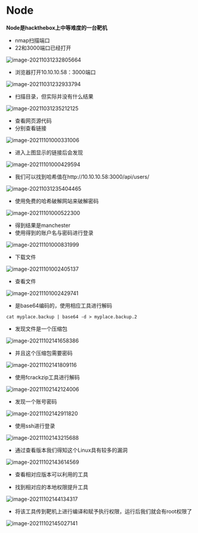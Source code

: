 # Node

**Node是hackthebox上中等难度的一台靶机**

- nmap扫描端口
- 22和3000端口已经打开

![image-20211031232805664](http://cdn.mxrblog.cn/image-20211031232805664.png)

- 浏览器打开10.10.10.58：3000端口

![image-20211031232933794](http://cdn.mxrblog.cn/image-20211031232933794.png)

- 扫描目录，但实际并没有什么结果

![image-20211031235212125](http://cdn.mxrblog.cn/image-20211031235212125.png)

- 查看网页源代码
- 分别查看链接

![image-20211101000331006](http://cdn.mxrblog.cn/image-20211101000331006.png)

- 进入上图显示的链接后会发现

![image-20211101000429594](http://cdn.mxrblog.cn/image-20211101000429594.png)

- 我们可以找到哈希值在http://10.10.10.58:3000/api/users/

![image-20211031235404465](http://cdn.mxrblog.cn/image-20211031235404465.png)

- 使用免费的哈希破解网站来破解密码

![image-20211101000522300](http://cdn.mxrblog.cn/image-20211101000522300.png)

- 得到结果是manchester
- 使用得到的账户名与密码进行登录

![image-20211101000831999](http://cdn.mxrblog.cn/image-20211101000831999.png)

- 下载文件

![image-20211101002405137](http://cdn.mxrblog.cn/image-20211101002405137.png)

- 查看文件

![image-20211101002429741](http://cdn.mxrblog.cn/image-20211101002429741.png)

- 是base64编码的，使用相应工具进行解码

`cat myplace.backup | base64 -d > myplace.backup.2`

- 发现文件是一个压缩包

![image-20211102141658386](http://cdn.mxrblog.cn/image-20211102141658386.png)

- 并且这个压缩包需要密码

![image-20211102141809116](http://cdn.mxrblog.cn/image-20211102141809116.png)

- 使用fcrackzip工具进行解码

![image-20211102142124006](http://cdn.mxrblog.cn/image-20211102142124006.png)

- 发现一个账号密码

![image-20211102142911820](http://cdn.mxrblog.cn/image-20211102142911820.png)

- 使用ssh进行登录

![image-20211102143215688](http://cdn.mxrblog.cn/image-20211102143215688.png)

- 通过查看版本我们得知这个Linux具有较多的漏洞

![image-20211102143614569](http://cdn.mxrblog.cn/image-20211102143614569.png)

- 查看相对应版本可以利用的工具

- 找到相对应的本地权限提升工具

![image-20211102144134317](http://cdn.mxrblog.cn/image-20211102144134317.png)

- 将该工具传到靶机上进行编译和赋予执行权限，运行后我们就会有root权限了

![image-20211102145027141](http://cdn.mxrblog.cn/image-20211102145027141.png)